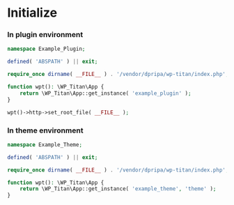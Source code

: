 # Initialize

### In plugin environment

```php
namespace Example_Plugin;

defined( 'ABSPATH' ) || exit;

require_once dirname( __FILE__ ) . '/vendor/dpripa/wp-titan/index.php';

function wpt(): \WP_Titan\App {
	return \WP_Titan\App::get_instance( 'example_plugin' );
}

wpt()->http->set_root_file( __FILE__ );
```

### In theme environment

```php
namespace Example_Theme;

defined( 'ABSPATH' ) || exit;

require_once dirname( __FILE__ ) . '/vendor/dpripa/wp-titan/index.php';

function wpt(): \WP_Titan\App {
	return \WP_Titan\App::get_instance( 'example_theme', 'theme' );
}
```
